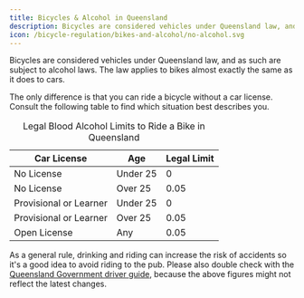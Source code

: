 ```yaml
---
title: Bicycles & Alcohol in Queensland
description: Bicycles are considered vehicles under Queensland law, and as such are subject to alcohol laws. The law applies to bikes almost exactly the same as it does to cars.
icon: /bicycle-regulation/bikes-and-alcohol/no-alcohol.svg
---
```


Bicycles are considered vehicles under Queensland law, and as such are subject to alcohol laws. The law applies to bikes almost exactly the same as it does to cars.

The only difference is that you can ride a bicycle without a car license. Consult the following table to find which situation best describes you.

<table><caption>Legal Blood Alcohol Limits to Ride a Bike in Queensland</caption>
<thead><tr><th>Car License</th><th>Age</th><th>Legal Limit</th></tr></thead><tbody><tr><td>No License</td>
<td>Under 25</td>
<td>0</td>
</tr><tr><td>No License</td>
<td>Over 25</td>
<td>0.05</td>
</tr><tr><td>Provisional or Learner</td>
<td>Under 25</td>
<td>0</td>
</tr><tr><td>Provisional or Learner</td>
<td>Over 25</td>
<td>0.05</td>
</tr><tr><td>Open License</td>
<td>Any</td>
<td>0.05</td>
</tr></tbody></table>

As a general rule, drinking and riding can increase the risk of accidents so it's a good idea to avoid riding to the pub. Please also double check with the <a href="http://www.transport.qld.gov.au/Home/Safety/Road/Driver_guide/Alcohol_and_drugs/Rs_driver_guide_anti_drink_driving#blood_alcohol">Queensland Government driver guide</a>, because the above figures might not reflect the latest changes.
